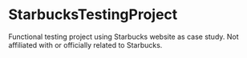 # StarbucksTestingProject
Functional testing project using Starbucks website as case study. Not affiliated with or officially related to Starbucks.
